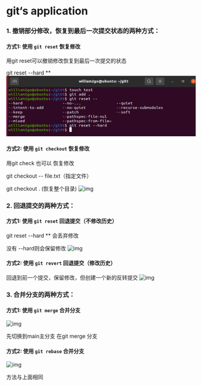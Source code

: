 # git‘s application

### 1. 撤销部分修改，恢复到最后一次提交状态的两种方式：

#### 方式1: 使用 `git reset` 恢复修改

用git reset可以撤销修改恢复到最后一次提交的状态

git reset --hard  **
![img](./picture/reset.png)

#### 方式2: 使用 `git checkout` 恢复修改

用git check 也可以 恢复修改 

git checkout -- file.txt（指定文件）

git checkout . (恢复整个目录)
![img](https://github.com/Williamgot1t/William/blob/master/2023-finalproject/Williamgot1t/picture/checkout.png)


### 2. 回退提交的两种方式：

#### 方式1: 使用 `git reset` 回退提交（不修改历史）

git reset --hard ** 会丢弃修改

没有 --hard则会保留修改
![img](https://github.com/Williamgot1t/William/blob/master/2023-finalproject/Williamgot1t/picture/commit%20reset.png)

#### 方式2: 使用 `git revert` 回退提交（修改历史）

 回退到前一个提交，保留修改，但创建一个新的反转提交
![img](https://github.com/Williamgot1t/William/blob/master/2023-finalproject/Williamgot1t/picture/revert.png)

### 3. 合并分支的两种方式：

#### 方式1: 使用 `git merge` 合并分支
![img](https://github.com/Williamgot1t/William/blob/master/2023-finalproject/Williamgot1t/picture/merge.png)

先切换到main主分支 在git merge 分支

#### 方式2: 使用 `git rebase` 合并分支
![img](https://github.com/Williamgot1t/William/blob/master/2023-finalproject/Williamgot1t/picture/rebase.png)


方法与上面相同

